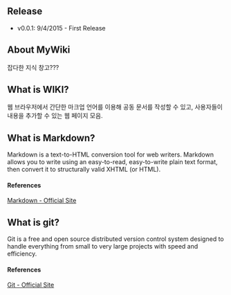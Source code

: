 ## Release
- v0.0.1: 9/4/2015 - First Release


## About MyWiki
잡다한 지식 창고???


## What is WIKI?
웹 브라우저에서 간단한 마크업 언어를 이용해 공동 문서를 작성할 수 있고,
사용자들이 내용을 추가할 수 있는 웹 페이지 모음.


## What is Markdown?
Markdown is a text-to-HTML conversion tool for web writers. Markdown allows you to write using an easy-to-read, easy-to-write plain text format, then convert it to structurally valid XHTML (or HTML).

#### References
[Markdown - Official Site](http://daringfireball.net/projects/markdown/)


## What is git?
Git is a free and open source distributed version control system designed to handle everything from small to very large projects with speed and efficiency.

#### References
[Git - Official Site](http://www.git-scm.com/)
